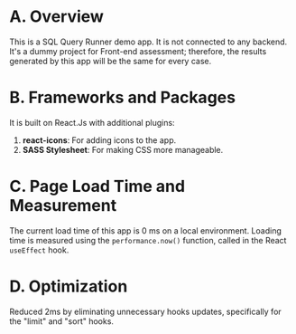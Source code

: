 # A. Overview

This is a SQL Query Runner demo app. It is not connected to any backend. It's a dummy project for Front-end assessment; therefore, the results generated by this app will be the same for every case.

# B. Frameworks and Packages

It is built on React.Js with additional plugins:
1. **react-icons**: For adding icons to the app.
2. **SASS Stylesheet**: For making CSS more manageable.

# C. Page Load Time and Measurement

The current load time of this app is 0 ms on a local environment. Loading time is measured using the `performance.now()` function, called in the React `useEffect` hook.

# D. Optimization

Reduced 2ms by eliminating unnecessary hooks updates, specifically for the "limit" and "sort" hooks.
